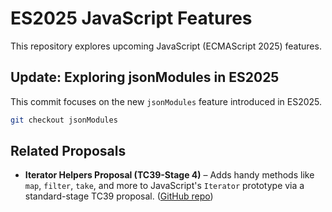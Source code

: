 # ES2025 JavaScript Features

This repository explores upcoming JavaScript (ECMAScript 2025) features.

## Update: Exploring jsonModules in ES2025

This commit focuses on the new `jsonModules` feature introduced in ES2025. 

```bash
git checkout jsonModules
```

## Related Proposals

- **Iterator Helpers Proposal (TC39-Stage 4)** – Adds handy methods like `map`, `filter`, `take`, and more to JavaScript's `Iterator` prototype via a standard-stage TC39 proposal. ([GitHub repo](https://github.com/tc39/proposal-iterator-helpers))


